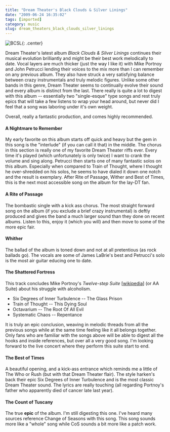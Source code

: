 ```yaml
---
title: "Dream Theater's Black Clouds & Silver Linings"
date: "2009-06-24 16:35:02"
tags: [imported]
category: music
slug: dream_theaters_black_clouds_silver_linings
---
```

	
![BCSL]({filename}/images/2009/bcsl_big.jpg){: .center}

Dream Theater's latest album <em>Black Clouds & Silver Linings</em> continues their musical evolution brilliantly and might be their best work melodically to date. Vocal layers are much thicker (just the way I like it) with Mike Portnoy and John Petrucci lending their voices to the mix more than I can remember on any previous album.  They also have struck a very satisfying balance between crazy instrumentals and truly melodic figures. Unlike some other bands in this genre, Dream Theater seems to continually evolve their sound and every album is distinct from the last.  There really is quite a lot to digest with this album -- essentially two "single-esque" type songs and rest truly epics that will take a few listens to wrap your head around, but never did I feel that a song was laboring under it's own weight.

Overall, really a fantastic production, and comes highly recommended.  

<h4>A Nightmare to Remember</h4>

My early favorite on this album starts off quick and heavy but the gem in this song is the "interlude" (if you can call it that) in the middle.  The chorus in this section is really one of my favorite Dream Theater riffs ever.  Every time it's played (which unfortunately is only twice) I want to crank the volume and sing along.  Petrucci then starts one of many fantastic solos on this album.  Especially when compared to Train of Thought, where I thought he over-shredded on his solos, he seems to have dialed it down one notch and the result is exemplary. After Rite of Passage, Wither and Best of Times, this is the next most accessible song on the album for the lay-DT fan.

<h4>A Rite of Passage</h4>

The bombastic single with a kick ass chorus.  The most straight forward song on the album (if you exclude a brief crazy instrumental) is deftly produced and gives the band a much larger sound than they done on recent albums.  Listen to this, enjoy it (which you will) and then move to some of the more epic fair.

<h4>Whither</h4>

The ballad of the album is toned down and not at all pretentious (as rock ballads go).  The vocals are some of James LaBrie's best and Petrucci's solo is the most air guitar educing one to date.  

<h4>The Shattered Fortress</h4>

This track concludes Mike Portnoy's <em>Twelve-step Suite</em> [<a href="http://en.wikipedia.org/wiki/Twelve-step_Suite">wikipedia</a>] (or AA Suite) about his struggle with alcoholism.  

- Six Degrees of Inner Turbulence -- The Glass Prison
- Train of Thought -- This Dying Soul
- Octavarium -- The Root Of All Evil
- Systematic Chaos -- Repentance

It is truly an epic conclusion, weaving in melodic threads from all the previous songs while at the same time feeling like it all belongs together.  Only fans who are familiar with the songs above will be able to digest all the hooks and inside references, but over all a very good song. I'm looking forward to the live concert where they perform this suite start to end.

<h4>The Best of Times</h4>

A beautiful opening, and a kick-ass entrance which reminds me a little of The Who or Rush (but with that Dream Theater flair).  The style harken's back their epic Six Degrees of Inner Turbulence and is the most classic Dream Theater sound.  The lyrics are really touching (all regarding Portnoy's father who apparently died of cancer late last year).

<h4>The Count of Tuscany</h4>

The true <strong>epic</strong> of the album.  I'm still digesting this one.  I've heard many sources reference Change of Seasons with this song.  This song sounds more like a "whole" song while CoS sounds a bit more like a patch work.  
